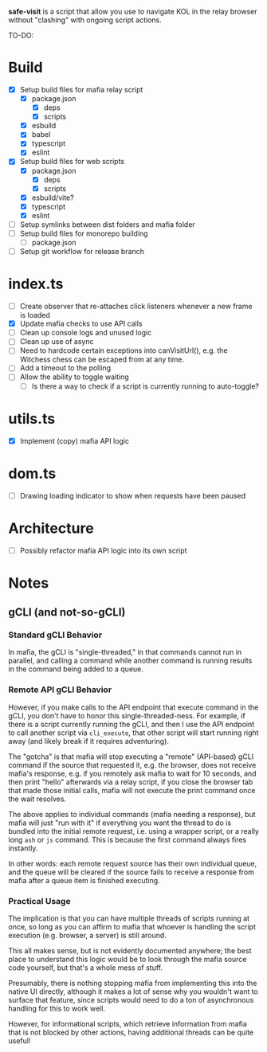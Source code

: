 **safe-visit** is a script that allow you use to navigate KOL in the relay browser without "clashing" with ongoing script actions.

TO-DO:
# Build
- [x] Setup build files for mafia relay script
  - [x] package.json
    - [x] deps
    - [x] scripts
  - [x] esbuild
  - [x] babel
  - [x] typescript
  - [x] eslint
- [x] Setup build files for web scripts
  - [x] package.json
    - [x] deps
    - [x] scripts
  - [x] esbuild/vite?
  - [x] typescript
  - [x] eslint
- [ ] Setup symlinks between dist folders and mafia folder
- [ ] Setup build files for monorepo building
  - [ ] package.json
- [ ] Setup git workflow for release branch

# index.ts
- [ ] Create observer that re-attaches click listeners whenever a new frame is loaded
- [x] Update mafia checks to use API calls
- [ ] Clean up console logs and unused logic
- [ ] Clean up use of async
- [ ] Need to hardcode certain exceptions into canVisitUrl(), e.g. the Witchess chess can be escaped from at any time.
- [ ] Add a timeout to the polling
- [ ] Allow the ability to toggle waiting
  - [ ] Is there a way to check if a script is currently running to auto-toggle?

# utils.ts
- [x] Implement (copy) mafia API logic

# dom.ts
- [ ] Drawing loading indicator to show when requests have been paused

# Architecture
- [ ] Possibly refactor mafia API logic into its own script

# Notes
## gCLI (and not-so-gCLI)
### Standard gCLI Behavior
In mafia, the gCLI is "single-threaded," in that commands cannot run in parallel, and calling a command
while another command is running results in the command being added to a queue.

### Remote API gCLI Behavior
However, if you make calls to the API endpoint that execute command in the gCLI, you don't have to honor
this single-threaded-ness. For example, if there is a script currently running the gCLI, and then I use
the API endpoint to call another script via `cli_execute`, that other script will start running right
away (and likely break if it requires adventuring).

The "gotcha" is that mafia will stop executing a "remote" (API-based) gCLI command if the source that
requested it, e.g. the browser, does not receive mafia's response, e.g. if you remotely ask mafia to
wait for 10 seconds, and then print "hello" afterwards via a relay script, if you close the browser
tab that made those initial calls, mafia will not execute the print command once the wait resolves.

The above applies to individual commands (mafia needing a response), but mafia will just "run with it"
if everything you want the thread to do is bundled into the initial remote request, i.e. using a wrapper
script, or a really long `ash` or `js` command. This is because the first command always fires instantly.

In other words: each remote request source has their own individual queue, and the queue will be
cleared if the source fails to receive a response from mafia after a queue item is finished executing.

### Practical Usage
The implication is that you can have multiple threads of scripts running at once, so long as you can
affirm to mafia that whoever is handling the script execution (e.g. browser, a server) is still around.

This all makes sense, but is not evidently documented anywhere; the best place to understand this logic
would be to look through the mafia source code yourself, but that's a whole mess of stuff.

Presumably, there is nothing stopping mafia from implementing this into the native UI directly, although
it makes a lot of sense why you wouldn't want to surface that feature, since scripts would need to do a
ton of asynchronous handling for this to work well.

However, for informational scripts, which retrieve information from mafia that is not blocked by other
actions, having additional threads can be quite useful!